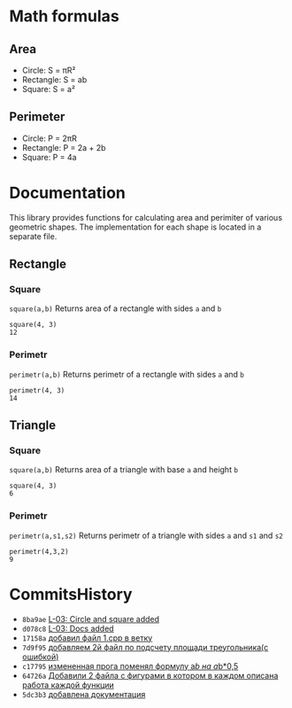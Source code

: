 # Math formulas
## Area
- Circle: S = πR²
- Rectangle: S = ab
- Square: S = a²

## Perimeter
- Circle: P = 2πR
- Rectangle: P = 2a + 2b
- Square: P = 4a
# Documentation
This library provides functions for calculating area and perimiter of various geometric shapes. The implementation for each shape is located in a separate file.
## Rectangle
### Square
`square(a,b)`
Returns area of a rectangle with sides `a` and `b`
```
square(4, 3)
12
```
### Perimetr
`perimetr(a,b)`
Returns perimetr of a rectangle with sides `a` and `b`
```
perimetr(4, 3)
14
```
## Triangle
### Square
`square(a,b)`
Returns area of a triangle with base `a` and height `b`
```
square(4, 3)
6
```
### Perimetr
`perimetr(a,s1,s2)`
Returns perimetr of a triangle with sides `a` and `s1` and `s2`
```
perimetr(4,3,2)
9
```
# CommitsHistory
- `8ba9ae` [L-03: Circle and square added](https://github.com/George1487/geometric_lib/commit/8ba9aeb3cea847b63a91ac378a2a6db758682460)
- `d078c8` [L-03: Docs added](https://github.com/George1487/geometric_lib/commit/d078c8d9ee6155f3cb0e577d28d337b791de28e2)
- `17158a` [добавил файл 1.cpp  в ветку](https://github.com/George1487/geometric_lib/commit/17158aa9edc2f8df305048bcfbf748eb08b62387)
- `7d9f95` [добавляем 2й файл по подсчету площади треугольника(с ошибкой)](https://github.com/George1487/geometric_lib/commit/7d9f95ed0b6c015badf7f26e176ec7d80de1243d)
- `c17795` [измененная прога поменял формулу  a*b  на  a*b*0,5](https://github.com/George1487/geometric_lib/commit/c17795e7f4aad4daa8c01446e857be0a8442d093)
- `64726a` [Добавили 2 файла с фигурами в котором в каждом описана работа каждой функции](https://github.com/George1487/geometric_lib/commit/64726a57a313fb275ba5584564e6bc22ce51e38c)
- `5dc3b3` [добавлена документация](https://github.com/George1487/geometric_lib/commit/5dc3b319b62614797dc162551a8beccea8107110)


